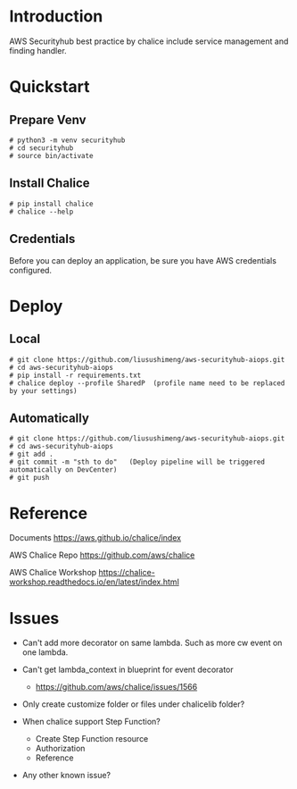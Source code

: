 # Introduction
AWS Securityhub best practice by chalice include service management and finding handler.

# Quickstart
## Prepare Venv 
```
# python3 -m venv securityhub
# cd securityhub
# source bin/activate
```

## Install Chalice
```
# pip install chalice
# chalice --help
```

## Credentials
Before you can deploy an application, be sure you have AWS credentials configured.

# Deploy
## Local
```
# git clone https://github.com/liusushimeng/aws-securityhub-aiops.git
# cd aws-securityhub-aiops
# pip install -r requirements.txt
# chalice deploy --profile SharedP  (profile name need to be replaced by your settings)
```

## Automatically
```
# git clone https://github.com/liusushimeng/aws-securityhub-aiops.git
# cd aws-securityhub-aiops
# git add .
# git commit -m "sth to do"   (Deploy pipeline will be triggered automatically on DevCenter)
# git push
```

# Reference
Documents https://aws.github.io/chalice/index

AWS Chalice Repo https://github.com/aws/chalice

AWS Chalice Workshop https://chalice-workshop.readthedocs.io/en/latest/index.html


# Issues
- Can't add more decorator on same lambda. Such as more cw event on one lambda.
- Can't get lambda_context in blueprint for event decorator 
    -  https://github.com/aws/chalice/issues/1566
- Only create customize folder or files under chalicelib folder?
- When chalice support Step Function?
    - Create Step Function resource
    - Authorization
    - Reference 

- Any other known issue?
